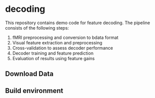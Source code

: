 # decoding


This repository contains demo code for feature decoding.
The pipeline consists of the following steps:
1. fMRI preprocessing and conversion to bdata format
2. Visual feature extraction and preprocessing
3. Cross-validation to assess decoder performance
4. Decoder training and feature prediction
5. Evaluation of results using feature gains

Download Data
-------

Build environment
-------------


